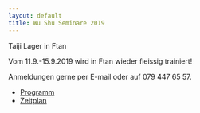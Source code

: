 ```yaml
---
layout: default
title: Wu Shu Seminare 2019
---
```


Taiji Lager in Ftan

Vom 11.9.-15.9.2019 wird in Ftan wieder fleissig trainiert!<br>


Anmeldungen gerne per E-mail oder auf 079 447 65 57.<br>


<ul class="small-block-grid-1 medium-block-grid-2 large-block-grid-3">
<li><a target="_blank" href="http://www.wu-shu.ch/images/Programm_ftan19.png" class="button-contact-info">Programm</a></li>
<li><a target="_blank" href="http://www.wu-shu.ch/images/Zeitplan_ftan19.png" class="button-contact-info">Zeitplan</a></li>
</ul>